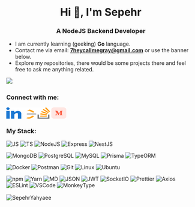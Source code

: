 <h1 align="center">Hi 👋, I'm Sepehr</h1>
<h3 align="center">A NodeJS Backend Developer</h3>

- I am currently learning (geeking) **Go** language.
- Contact me via email: **7heycallmegray@gmail.com** or use the banner below.
- Explore my repositories, there would be some projects there and feel free to ask me anything related.

<div>



  
<a href = "mailto:7heycallmegray@gmail.com"><img src="https://ziadoua.github.io/m3-Markdown-Badges/badges/Gmail/gmail2.svg" target="_blank"></a>
</div><h3 align="left">Connect with me:</h3>
<p align="left">
<a href="https://linkedin.com/in/sepehr-yahyaee-3371922ba" target="blank"><img align="center" src="https://raw.githubusercontent.com/teamedwardforever/Readme-Generator/71f25dd8b98329b168142a6b782a107b75eab178/svg/Social/linked-in-alt.svg" alt="sepehr-yahyaee-3371922ba" height="30" width="40" /></a><a href="https://www.leetcode.com/SepehrYahyaee" target="blank"><img align="center" src="https://raw.githubusercontent.com/teamedwardforever/Readme-Generator/71f25dd8b98329b168142a6b782a107b75eab178/svg/Social/leet-code.svg" alt="SepehrYahyaee" height="30" width="40" /></a><a href="https://stackoverflow.com/users/23586275/sepehr-yahyaee" target="blank"><img align="center" src="https://raw.githubusercontent.com/teamedwardforever/Readme-Generator/71f25dd8b98329b168142a6b782a107b75eab178/svg/Social/stack-overflow.svg" alt="23586275/sepehr-yahyaee" height="30" width="40" /></a><a href="https://medium.com/@7heycallmegray" target="blank"><img align="center" src="https://raw.githubusercontent.com/teamedwardforever/Readme-Generator/71f25dd8b98329b168142a6b782a107b75eab178/svg/Social/medium.svg" alt="@7heycallmegray" height="30" width="40" /></a></p>

<h3 align="left">My Stack:</h3>
<p align="left">
<div>

![JS](https://ziadoua.github.io/m3-Markdown-Badges/badges/Javascript/javascript3.svg)
![TS](	https://ziadoua.github.io/m3-Markdown-Badges/badges/TypeScript/typescript1.svg)
![NodeJS](https://ziadoua.github.io/m3-Markdown-Badges/badges/NodeJS/nodejs2.svg)
![Express](https://ziadoua.github.io/m3-Markdown-Badges/badges/Express/express2.svg)
![NestJS](https://ziadoua.github.io/m3-Markdown-Badges/badges/NestJS/nestjs1.svg)

![MongoDB](https://ziadoua.github.io/m3-Markdown-Badges/badges/MongoDB/mongodb1.svg)
![PostgreSQL](https://ziadoua.github.io/m3-Markdown-Badges/badges/PostgreSQL/postgresql2.svg)
![MySQL](	https://ziadoua.github.io/m3-Markdown-Badges/badges/MySQL/mysql1.svg)
![Prisma](https://ziadoua.github.io/m3-Markdown-Badges/badges/Prisma/prisma1.svg)
![TypeORM](https://ziadoua.github.io/m3-Markdown-Badges/badges/TypeORM/typeorm2.svg)

![Docker](https://ziadoua.github.io/m3-Markdown-Badges/badges/Docker/docker3.svg)
![Postman](https://ziadoua.github.io/m3-Markdown-Badges/badges/Postman/postman1.svg)
![Git](https://ziadoua.github.io/m3-Markdown-Badges/badges/Git/git2.svg)
![Linux](https://ziadoua.github.io/m3-Markdown-Badges/badges/Linux/linux2.svg)
![Ubuntu](https://ziadoua.github.io/m3-Markdown-Badges/badges/Ubuntu/ubuntu1.svg)

![npm](https://ziadoua.github.io/m3-Markdown-Badges/badges/npm/npm1.svg)
![Yarn](https://ziadoua.github.io/m3-Markdown-Badges/badges/Yarn/yarn2.svg)
![MD](https://ziadoua.github.io/m3-Markdown-Badges/badges/Markdown/markdown3.svg)
![JSON](https://ziadoua.github.io/m3-Markdown-Badges/badges/JSON/json2.svg)
![JWT](https://ziadoua.github.io/m3-Markdown-Badges/badges/JWT/jwt1.svg)
![SocketIO](https://ziadoua.github.io/m3-Markdown-Badges/badges/SocketIO/socketio3.svg)
![Prettier](https://ziadoua.github.io/m3-Markdown-Badges/badges/Prettier/prettier1.svg)
![Axios](https://ziadoua.github.io/m3-Markdown-Badges/badges/Axios/axios1.svg)
![ESLint](https://ziadoua.github.io/m3-Markdown-Badges/badges/ESLint/eslint1.svg)
![VSCode](https://ziadoua.github.io/m3-Markdown-Badges/badges/VisualStudioCode/visualstudiocode2.svg)
![MonkeyType](https://ziadoua.github.io/m3-Markdown-Badges/badges/MonkeyType/monkeytype3.svg)

</div>
</p>

<img align="center" height="180em" src="https://github-readme-stats.vercel.app/api/top-langs/?username=SepehrYahyaee&langs_count=8&theme=transparent" alt=SepehrYahyaee />
